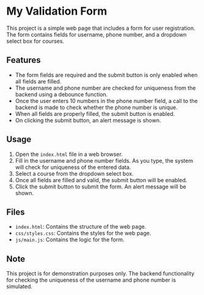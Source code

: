 # My Validation Form

This project is a simple web page that includes a form for user registration. The form contains fields for username, phone number, and a dropdown select box for courses. 

## Features

- The form fields are required and the submit button is only enabled when all fields are filled.
- The username and phone number are checked for uniqueness from the backend using a debounce function.
- Once the user enters 10 numbers in the phone number field, a call to the backend is made to check whether the phone number is unique.
- When all fields are properly filled, the submit button is enabled.
- On clicking the submit button, an alert message is shown.

## Usage

1. Open the `index.html` file in a web browser.
2. Fill in the username and phone number fields. As you type, the system will check for uniqueness of the entered data.
3. Select a course from the dropdown select box.
4. Once all fields are filled and valid, the submit button will be enabled.
5. Click the submit button to submit the form. An alert message will be shown.

## Files

- `index.html`: Contains the structure of the web page.
- `css/styles.css`: Contains the styles for the web page.
- `js/main.js`: Contains the logic for the form.

## Note

This project is for demonstration purposes only. The backend functionality for checking the uniqueness of the username and phone number is simulated.